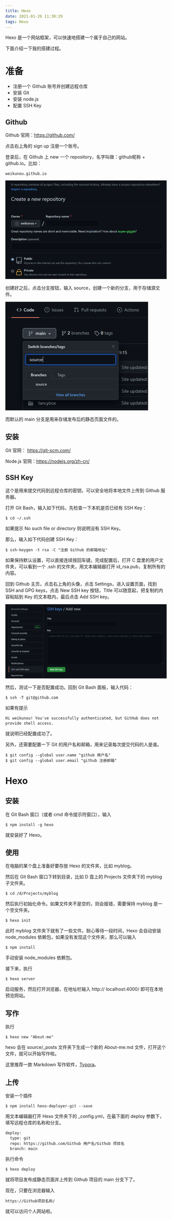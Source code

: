 ```yaml
---
title: Hexo
date: 2021-01-26 11:30:29
tags: Hexo
---
```


Hexo 是一个网站框架，可以快速地搭建一个属于自己的网站。

下面介绍一下我的搭建过程。

<!--more-->

# 准备

- 注册一个 Github 账号并创建远程仓库
- 安装 Git
- 安装 node.js
- 配置 SSH Key

## Github

Github 官网：https://github.com/

点击右上角的 sign up 注册一个账号。

登录后，在 Github 上 new 一个 repository，名字叫做：github昵称 + github.io。比如：

```
weikunou.github.io
```

![创建仓库](../images/Hexo/repository.png)

创建好之后，点击分支按钮，输入 source，创建一个新的分支，用于存储源文件。

![创建source分支](../images/Hexo/source.png)

而默认的 main 分支是用来存储发布后的静态页面文件的。

## 安装

Git 官网： https://git-scm.com/

Node.js 官网：https://nodejs.org/zh-cn/

## SSH Key

这个是用来提交代码到远程仓库的密钥，可以安全地将本地文件上传到 Github 服务器。

打开 Git Bash，输入如下代码，先检查一下本机是否已经有 SSH Key：

```
$ cd ~/.ssh
```

如果提示 No such file or directory 则说明没有 SSH Key。

那么，输入如下代码创建 SSH Key：

```
$ ssh-keygen -t rsa -C "注册 Github 的邮箱地址"
```

如果保持默认设置，可以直接连续按回车键。完成配置后，打开 C 盘里的用户文件夹，可以看到一个 .ssh 的文件夹，用文本编辑器打开 id_rsa.pub，复制所有的内容。

回到 Github 主页，点击右上角的头像，点击 Settings，进入设置页面，找到 SSH and GPG keys，点击 New SSH key 按钮，Title 可以随意起，把复制的内容粘贴到 Key 的文本框内，最后点击 Add SSH key。

![ssh](../images/Hexo/ssh.png)

然后，测试一下是否配置成功。回到 Git Bash 面板，输入代码：

```
$ ssh -T git@github.com
```

如果有提示

```
Hi weikunou! You've successfully authenticated, but GitHub does not provide shell access.
```

就说明已经配置成功了。

另外，还需要配置一下 Git 的用户名和邮箱，用来记录每次提交代码的人是谁。

```
$ git config --global user.name "github 用户名"
$ git config --global user.email "github 注册邮箱"
```

# Hexo

## 安装

在 Git Bash 窗口（或者 cmd 命令提示符窗口），输入

```
$ npm install -g hexo
```

就安装好了 Hexo。

## 使用

在电脑的某个盘上准备好要存放 Hexo 的文件夹，比如 myblog。

然后在 Git Bash 窗口下转到目录，比如 D 盘上的 Projects 文件夹下的 myblog 子文件夹。

```
$ cd /d/Projects/myblog
```

然后执行初始化命令。如果文件夹不是空的，则会报错，需要保持 myblog 是一个空文件夹。

```
$ hexo init
```

此时 myblog 文件夹下就有了一些文件。耐心等待一段时间，Hexo 会自动安装 node_modules 依赖包，如果没有发现这个文件夹，那么可以输入

```
$ npm install
```

手动安装 node_modules 依赖包。

接下来，执行

```
$ hexo server
```

启动服务，然后打开浏览器，在地址栏输入 http:// localhost:4000/ 即可在本地预览网站。

## 写作

执行

```
$ hexo new "About-me"
```

hexo 会在 source/_posts 文件夹下生成一个新的 About-me.md 文件，打开这个文件，就可以开始写作啦。

这里推荐一款 Markdown 写作软件，[Typora](https://www.typora.io/)。

## 上传

安装一个插件

```
$ npm install hexo-deployer-git --save
```

用文本编辑器打开 Hexo 文件夹下的 _config.yml，在最下面的 deploy 参数下，填写远程仓库的名称和分支。

```
deploy:
  type: git
  repo: https://github.com/Github 用户名/Github 项目名
  branch: main
```

执行命令

```
$ hexo deploy
```

就将项目发布成静态页面并上传到 Github 项目的 main 分支下了。

现在，只要在浏览器输入

```
https://Github项目名称/
```

就可以访问个人网站啦。